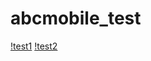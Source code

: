 # abcmobile_test
[!test1](https://github.com/staffm3/abcmobile_test/blob/main/test1_preview.png)
[!test2](https://github.com/staffm3/abcmobile_test/blob/main/test2_preview.png)
